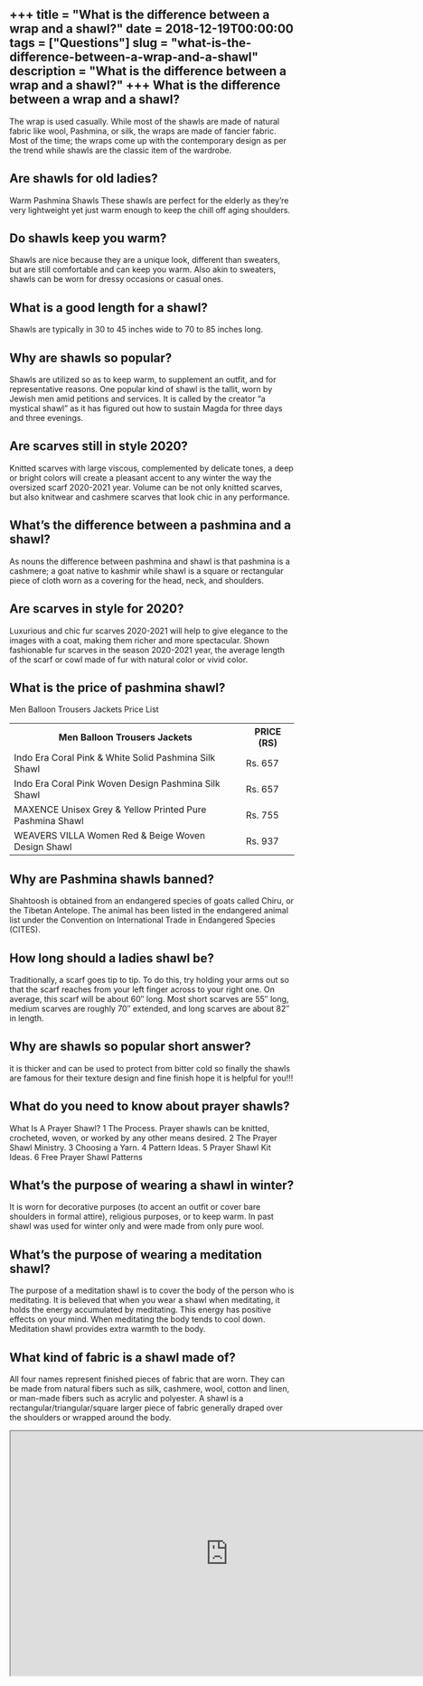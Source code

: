 +++
title = "What is the difference between a wrap and a shawl?"
date = 2018-12-19T00:00:00
tags = ["Questions"]
slug = "what-is-the-difference-between-a-wrap-and-a-shawl"
description = "What is the difference between a wrap and a shawl?"
+++
What is the difference between a wrap and a shawl?
--------------------------------------------------

The wrap is used casually. While most of the shawls are made of natural fabric like wool, Pashmina, or silk, the wraps are made of fancier fabric. Most of the time; the wraps come up with the contemporary design as per the trend while shawls are the classic item of the wardrobe.

Are shawls for old ladies?
--------------------------

Warm Pashmina Shawls These shawls are perfect for the elderly as they’re very lightweight yet just warm enough to keep the chill off aging shoulders.

Do shawls keep you warm?
------------------------

Shawls are nice because they are a unique look, different than sweaters, but are still comfortable and can keep you warm. Also akin to sweaters, shawls can be worn for dressy occasions or casual ones.

What is a good length for a shawl?
----------------------------------

Shawls are typically in 30 to 45 inches wide to 70 to 85 inches long.

Why are shawls so popular?
--------------------------

Shawls are utilized so as to keep warm, to supplement an outfit, and for representative reasons. One popular kind of shawl is the tallit, worn by Jewish men amid petitions and services. It is called by the creator “a mystical shawl” as it has figured out how to sustain Magda for three days and three evenings.

Are scarves still in style 2020?
--------------------------------

Knitted scarves with large viscous, complemented by delicate tones, a deep or bright colors will create a pleasant accent to any winter the way the oversized scarf 2020-2021 year. Volume can be not only knitted scarves, but also knitwear and cashmere scarves that look chic in any performance.

What’s the difference between a pashmina and a shawl?
-----------------------------------------------------

As nouns the difference between pashmina and shawl is that pashmina is a cashmere; a goat native to kashmir while shawl is a square or rectangular piece of cloth worn as a covering for the head, neck, and shoulders.

Are scarves in style for 2020?
------------------------------

Luxurious and chic fur scarves 2020-2021 will help to give elegance to the images with a coat, making them richer and more spectacular. Shown fashionable fur scarves in the season 2020-2021 year, the average length of the scarf or cowl made of fur with natural color or vivid color.

What is the price of pashmina shawl?
------------------------------------

Men Balloon Trousers Jackets Price List

<table><tr><th>Men Balloon Trousers Jackets</th><th>PRICE (RS)</th></tr><tr><td>Indo Era Coral Pink &amp; White Solid Pashmina Silk Shawl</td><td>Rs. 657</td></tr><tr><td>Indo Era Coral Pink Woven Design Pashmina Silk Shawl</td><td>Rs. 657</td></tr><tr><td>MAXENCE Unisex Grey &amp; Yellow Printed Pure Pashmina Shawl</td><td>Rs. 755</td></tr><tr><td>WEAVERS VILLA Women Red &amp; Beige Woven Design Shawl</td><td>Rs. 937</td></tr></table>

Why are Pashmina shawls banned?
-------------------------------

Shahtoosh is obtained from an endangered species of goats called Chiru, or the Tibetan Antelope. The animal has been listed in the endangered animal list under the Convention on International Trade in Endangered Species (CITES).

How long should a ladies shawl be?
----------------------------------

Traditionally, a scarf goes tip to tip. To do this, try holding your arms out so that the scarf reaches from your left finger across to your right one. On average, this scarf will be about 60″ long. Most short scarves are 55″ long, medium scarves are roughly 70″ extended, and long scarves are about 82″ in length.

Why are shawls so popular short answer?
---------------------------------------

it is thicker and can be used to protect from bitter cold so finally the shawls are famous for their texture design and fine finish hope it is helpful for you!!!

What do you need to know about prayer shawls?
---------------------------------------------

What Is A Prayer Shawl? 1 The Process. Prayer shawls can be knitted, crocheted, woven, or worked by any other means desired. 2 The Prayer Shawl Ministry. 3 Choosing a Yarn. 4 Pattern Ideas. 5 Prayer Shawl Kit Ideas. 6 Free Prayer Shawl Patterns

What’s the purpose of wearing a shawl in winter?
------------------------------------------------

It is worn for decorative purposes (to accent an outfit or cover bare shoulders in formal attire), religious purposes, or to keep warm. In past shawl was used for winter only and were made from only pure wool.

What’s the purpose of wearing a meditation shawl?
-------------------------------------------------

The purpose of a meditation shawl is to cover the body of the person who is meditating. It is believed that when you wear a shawl when meditating, it holds the energy accumulated by meditating. This energy has positive effects on your mind. When meditating the body tends to cool down. Meditation shawl provides extra warmth to the body.

What kind of fabric is a shawl made of?
---------------------------------------

All four names represent finished pieces of fabric that are worn. They can be made from natural fibers such as silk, cashmere, wool, cotton and linen, or man-made fibers such as acrylic and polyester. A shawl is a rectangular/triangular/square larger piece of fabric generally draped over the shoulders or wrapped around the body.

<iframe allow="accelerometer; autoplay; clipboard-write; encrypted-media; gyroscope; picture-in-picture" allowfullscreen="" class="__youtube_prefs__  epyt-is-override  no-lazyload" data-no-lazy="1" data-origheight="433" data-origwidth="770" data-skipgform_ajax_framebjll="" height="433" id="_ytid_59945" loading="lazy" src="https://www.youtube.com/embed/bwFCbKosZ4g?enablejsapi=1&autoplay=0&cc_load_policy=0&cc_lang_pref=&iv_load_policy=1&loop=0&modestbranding=0&rel=1&fs=1&playsinline=0&autohide=2&theme=dark&color=red&controls=1&" title="YouTube player" width="770"></iframe>